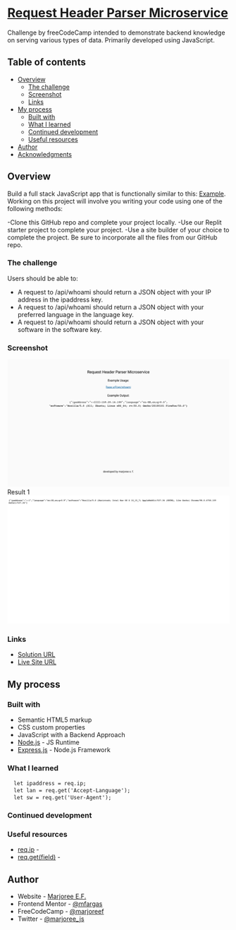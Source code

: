 # [Request Header Parser Microservice](https://www.freecodecamp.org/learn/apis-and-microservices/apis-and-microservices-projects/request-header-parser-microservice)
Challenge by freeCodeCamp intended to demonstrate backend knowledge on serving various types of data. Primarily developed using JavaScript.

## Table of contents

- [Overview](#overview)
  - [The challenge](#the-challenge)
  - [Screenshot](#screenshot)
  - [Links](#links)
- [My process](#my-process)
  - [Built with](#built-with)
  - [What I learned](#what-i-learned)
  - [Continued development](#continued-development)
  - [Useful resources](#useful-resources)
- [Author](#author)
- [Acknowledgments](#acknowledgments)

## Overview
Build a full stack JavaScript app that is functionally similar to this:  [Example](https://request-header-parser-microservice.freecodecamp.rocks/). Working on this project will involve you writing your code using one of the following methods:

-Clone this GitHub repo and complete your project locally.
-Use our Replit starter project to complete your project.
-Use a site builder of your choice to complete the project. Be sure to incorporate all the files from our GitHub repo.

### The challenge

Users should be able to:

- A request to /api/whoami should return a JSON object with your IP address in the ipaddress key.
- A request to /api/whoami should return a JSON object with your preferred language in the language key.
- A request to /api/whoami should return a JSON object with your software in the software key.

### Screenshot

![Screenshot of Website](./public/result-1.png)
Result 1
![Result 1](./public/result-2.png)

### Links

- [Solution URL](https://github.com/mfargas/headerparser.git)
- [Live Site URL](https://margie-headerparser.herokuapp.com/)

## My process

### Built with

- Semantic HTML5 markup
- CSS custom properties
- JavaScript with a Backend Approach
- [Node.js](https://nodejs.org/en/) - JS Runtime
- [Express.js](http://expressjs.com/) - Node.js Framework


### What I learned

```
  let ipaddress = req.ip;
  let lan = req.get('Accept-Language');
  let sw = req.get('User-Agent');
```

### Continued development
### Useful resources
- [req.ip](http://expressjs.com/en/5x/api.html#req.ip) - 
- [req.get(field)](http://expressjs.com/en/5x/api.html#req.acceptsLanguages) -

## Author

- Website - [Marjoree E.F.](https://www.marjoree.com)
- Frontend Mentor - [@mfargas](https://www.frontendmentor.io/profile/mfargas)
- FreeCodeCamp - [@marjoreef](https://www.freecodecamp.org/marjoreef)
- Twitter - [@marjoree_js](https://www.twitter.com/yourusername)

<!-- ## Acknowledgments -->